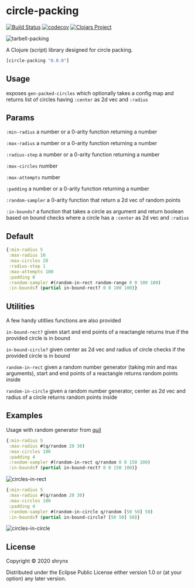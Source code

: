 # circle-packing

[![Build Status](https://travis-ci.org/shrynx/circle-packing.svg?branch=master)](https://travis-ci.org/shrynx/circle-packing)
[![codecov](https://codecov.io/gh/shrynx/circle-packing/branch/master/graph/badge.svg)](https://codecov.io/gh/shrynx/circle-packing)
[![Clojars Project](https://img.shields.io/clojars/v/circle-packing.svg)](https://clojars.org/circle-packing)

![tarbell-packing](https://user-images.githubusercontent.com/4706261/95109777-5a0af880-073d-11eb-8de8-9de6575e521d.png)

A Clojure (script) library designed for circle packing.

```clj
[circle-packing "0.0.0"]
```

## Usage

exposes `gen-packed-circles` which optionally takes a config map and returns list of circles having `:center` as 2d vec and `:radius`

## Params

`:min-radius` a number or a 0-arity function returning a number

`:max-radius` a number or a 0-arity function returning a number

`:radius-step` a number or a 0-arity function returning a number

`:max-circles` number

`:max-attempts` number

`:padding` a number or a 0-arity function returning a number

`:random-sampler` a 0-arity function that return a 2d vec of random points

`:in-bounds?` a function that takes a circle as argument and return boolean based on bound checks where a circle has a `:center` as 2d vec and `:radius`

## Default

```clj
{:min-radius 5
 :max-radius 10
 :max-circles 20
 :radius-step 1
 :max-attempts 100
 :padding 0
 :random-sampler #(random-in-rect random-range 0 0 100 100)
 :in-bounds? (partial in-bound-rect? 0 0 100 100)}
```

## Utilities

A few handy utitlies functions are also provided

`in-bound-rect?` given start and end points of a reactangle returns true if the provided circle is in bound

`in-bound-circle?` given center as 2d vec and radius of circle checks if the provided circle is in bound

`random-in-rect` given a random number generator (taking min and max arguments), start and end points of a reactangle returns random points inside

`random-in-circle` given a random number generator, center as 2d vec and radius of a circle returns random points inside

## Examples

Usage with random generator from [quil](http://www.quil.info/) 

```clj
{:min-radius 5
 :max-radius #(q/random 20 30)
 :max-circles 100
 :padding 4
 :random-sampler #(random-in-rect q/random 0 0 150 100)
 :in-bounds? (partial in-bound-rect? 0 0 150 100)}
```

![circles-in-rect](https://user-images.githubusercontent.com/4706261/95065595-8d2f9680-0701-11eb-8a9a-4778598b0e1f.png)

```clj
{:min-radius 5
 :max-radius #(q/random 20 30)
 :max-circles 100
 :padding 4
 :random-sampler #(random-in-circle q/random [50 50] 50)
 :in-bounds? (partial in-bound-circle? [50 50] 50)}
```

![circles-in-circle](https://user-images.githubusercontent.com/4706261/95065339-32963a80-0701-11eb-81fc-919e16d1da06.png)

## License

Copyright © 2020 shrynx

Distributed under the Eclipse Public License either version 1.0 or (at
your option) any later version.
